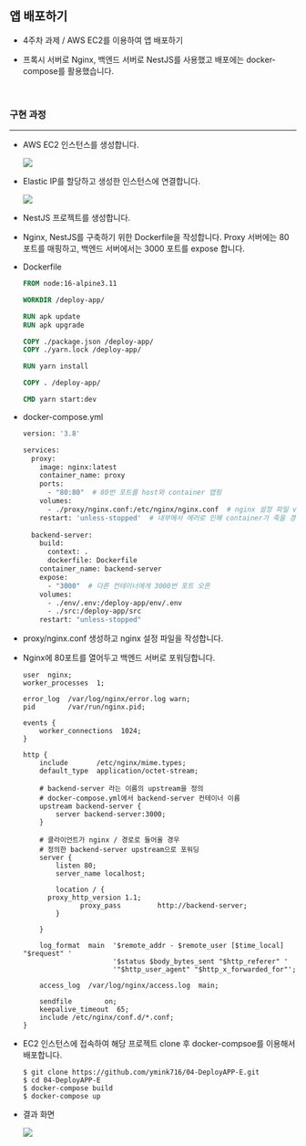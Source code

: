 ## 앱 배포하기

* 4주차 과제 / AWS EC2를 이용하여 앱 배포하기

* 프록시 서버로 Nginx, 백엔드 서버로 NestJS를 사용했고 배포에는 docker-compose를 활용했습니다.

<br>

### 구현 과정

---

* AWS EC2 인스턴스를 생성합니다.

  ![](https://user-images.githubusercontent.com/40125372/179646834-869f0c05-d4f3-4890-9192-b338c94e0c73.PNG)

* Elastic IP를 할당하고 생성한 인스턴스에 연결합니다.

  ![](https://user-images.githubusercontent.com/40125372/179642932-68bb9744-58ea-45e4-8f08-e8a5b2dad007.PNG)

* NestJS 프로젝트를 생성합니다.

* Nginx, NestJS를 구축하기 위한 Dockerfile을 작성합니다. Proxy 서버에는 80 포트를 매핑하고, 백엔드 서버에서는 3000 포트를 expose 합니다.

* Dockerfile

  ```dockerfile
  FROM node:16-alpine3.11
  
  WORKDIR /deploy-app/
  
  RUN apk update
  RUN apk upgrade
  
  COPY ./package.json /deploy-app/
  COPY ./yarn.lock /deploy-app/
  
  RUN yarn install
  
  COPY . /deploy-app/
  
  CMD yarn start:dev
  ```

  

* docker-compose.yml

  ```dockerfile
  version: '3.8'
  
  services:
    proxy:
      image: nginx:latest
      container_name: proxy
      ports:
        - "80:80"  # 80번 포트를 host와 container 맵핑
      volumes:
        - ./proxy/nginx.conf:/etc/nginx/nginx.conf  # nginx 설정 파일 volume 맵핑
      restart: 'unless-stopped'  # 내부에서 에러로 인해 container가 죽을 경우 restart
    
    backend-server:
      build:
        context: .
        dockerfile: Dockerfile
      container_name: backend-server
      expose:
        - "3000"  # 다른 컨테이너에게 3000번 포트 오픈
      volumes:
        - ./env/.env:/deploy-app/env/.env
        - ./src:/deploy-app/src
      restart: "unless-stopped"
  ```

  

* proxy/nginx.conf 생성하고 nginx 설정 파일을 작성합니다.

* Nginx에 80포트를 열어두고 백엔드 서버로 포워딩합니다.

  ```
  user  nginx;
  worker_processes  1;
  
  error_log  /var/log/nginx/error.log warn;
  pid        /var/run/nginx.pid;
  
  events {                     
      worker_connections  1024;
  }                            
  
  http {
      include       /etc/nginx/mime.types;
      default_type  application/octet-stream;
      
      # backend-server 라는 이름의 upstream을 정의
      # docker-compose.yml에서 backend-server 컨테이너 이름
      upstream backend-server { 
          server backend-server:3000;
      }
  
      # 클라이언트가 nginx / 경로로 들어올 경우
      # 정의한 backend-server upstream으로 포워딩
      server {
          listen 80;
          server_name localhost;
  
          location / {
  		proxy_http_version 1.1;
              	proxy_pass         http://backend-server;
          }
  
      }
  
      log_format  main  '$remote_addr - $remote_user [$time_local] "$request" '
                        '$status $body_bytes_sent "$http_referer" '
                        '"$http_user_agent" "$http_x_forwarded_for"';
  
      access_log  /var/log/nginx/access.log  main;
                                                  
      sendfile        on;                                                                         
      keepalive_timeout  65;                                                                      
      include /etc/nginx/conf.d/*.conf;           
  }
  ```

  

* EC2 인스턴스에 접속하여 해당 프로젝트 clone 후 docker-compsoe를 이용해서 배포합니다.

  ```
  $ git clone https://github.com/ymink716/04-DeployAPP-E.git
  $ cd 04-DeployAPP-E
  $ docker-compose build
  $ docker-compose up
  ```

* 결과 화면

  ![](https://user-images.githubusercontent.com/40125372/179643059-518a6bb3-ae02-45c0-ad14-54923eded4eb.PNG)

  

